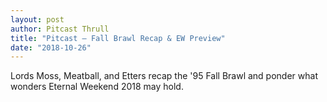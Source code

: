 ```yaml
---
layout: post
author: Pitcast Thrull
title: "Pitcast – Fall Brawl Recap & EW Preview"
date: "2018-10-26"
---
```


Lords Moss, Meatball, and Etters recap the '95 Fall Brawl and ponder what wonders Eternal Weekend 2018 may hold.

